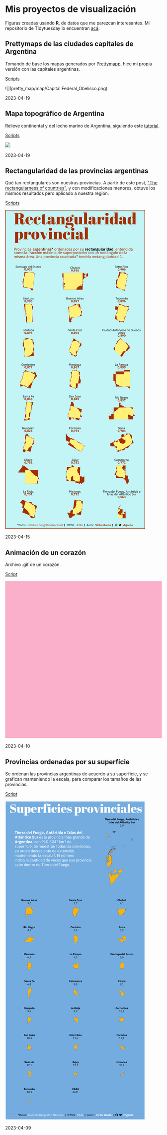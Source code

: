 # Mis proyectos de visualización

Figuras creadas usando **R**, de datos que me parezcan interesantes. Mi repositorio de Tidytuesday lo encuentran [acá](https://github.com/vhgauto/tidytuesday).

## Prettymaps de las ciudades capitales de Argentina

Tomando de base los mapas generados por [Prettymapp](https://chrieke-prettymapp-streamlit-prettymappapp-1k0qxh.streamlit.app/), hice mi propia versión con las capitales argentinas.

[Scripts](pretty_map/)

![](pretty_map/map/Capital Federal_Obelisco.png)

2023-04-19

## Mapa topográfico de Argentina

Relieve continental y del lecho marino de Argentina, siguiendo este [tutorial](https://www.youtube.com/watch?v=zoLChBALc1k).

[Scripts](mapa_topografico/)

![](mapa_topografico/viz.png)

2023-04-19

## Rectangularidad de las provincias argentinas

Qué tan rectangulares son nuestras provincias. A partir de este post, ["The rectangularness of countries"](https://pappubahry.com/misc/rectangles/), y con modificaciones menores, obtuve los mismos resultados pero aplicado a nuestra región.

[Scripts](provincia_rectangulo/)

![](provincia_rectangulo/viz.png)

2023-04-15

## Animación de un corazón

Archivo .gif de un corazón.

[Script](corazon_gif/script__001.R)

![](https://raw.githubusercontent.com/vhgauto/viz/main/corazon_gif/viz.gif)

2023-04-10

## Provincias ordenadas por su superficie

Se ordenan las provincias argentinas de acuerdo a su superficie, y se grafican manteniendo la escala, para comparar los tamaños de las provincias.

[Script](provincia_superficie/script__001.R)

![](provincia_superficie/viz.png)

2023-04-09







